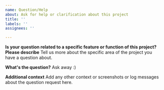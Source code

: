 ```yaml
---
name: Question/Help
about: Ask for help or clarification about this project
title: ''
labels: ''
assignees: ''

---
```


**Is your question related to a specific feature or function of this project? Please describe**
Tell us more about the specific area of the project you have a question about.

**What's the question?**
Ask away :)

**Additional context**
Add any other context or screenshots or log messages about the question request here.
